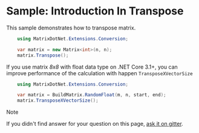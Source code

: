 # Sample: Introduction In Transpose

This sample demonstrates how to transpose matrix.

```c#
    using MatrixDotNet.Extensions.Conversion;

    var matrix = new Matrix<int>(n, n);
    matrix.Transpose();
```

If you use matrix *8x8* with float data type on .NET Core 3.1+, 
you can improve performance of the calculation with happen `TransposeXVectorSize`

```c#
    using MatrixDotNet.Extensions.Conversion;

    var matrix = BuildMatrix.RandomFloat(m, n, start, end);
    matrix.TransposeXVectorSize();
```

> [!NOTE]
> If you didn't find answer for your question on this page, [ask it on gitter](https://gitter.im/MatrixDotNet/community?utm_source=badge&utm_medium=badge&utm_campaign=pr-badge).